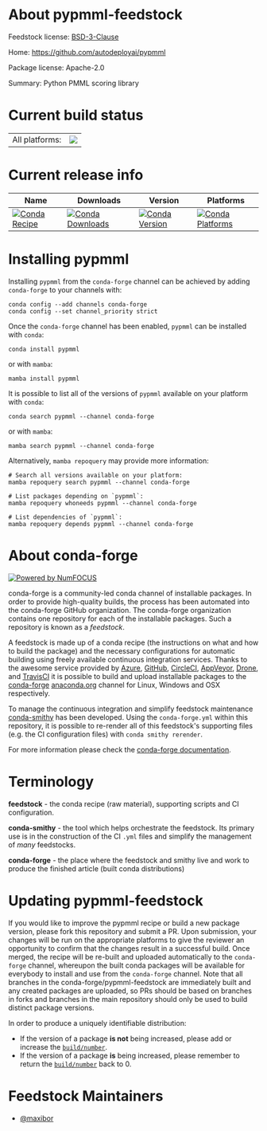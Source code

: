 About pypmml-feedstock
======================

Feedstock license: [BSD-3-Clause](https://github.com/conda-forge/pypmml-feedstock/blob/main/LICENSE.txt)

Home: https://github.com/autodeployai/pypmml

Package license: Apache-2.0

Summary: Python PMML scoring library

Current build status
====================


<table><tr><td>All platforms:</td>
    <td>
      <a href="https://dev.azure.com/conda-forge/feedstock-builds/_build/latest?definitionId=13299&branchName=main">
        <img src="https://dev.azure.com/conda-forge/feedstock-builds/_apis/build/status/pypmml-feedstock?branchName=main">
      </a>
    </td>
  </tr>
</table>

Current release info
====================

| Name | Downloads | Version | Platforms |
| --- | --- | --- | --- |
| [![Conda Recipe](https://img.shields.io/badge/recipe-pypmml-green.svg)](https://anaconda.org/conda-forge/pypmml) | [![Conda Downloads](https://img.shields.io/conda/dn/conda-forge/pypmml.svg)](https://anaconda.org/conda-forge/pypmml) | [![Conda Version](https://img.shields.io/conda/vn/conda-forge/pypmml.svg)](https://anaconda.org/conda-forge/pypmml) | [![Conda Platforms](https://img.shields.io/conda/pn/conda-forge/pypmml.svg)](https://anaconda.org/conda-forge/pypmml) |

Installing pypmml
=================

Installing `pypmml` from the `conda-forge` channel can be achieved by adding `conda-forge` to your channels with:

```
conda config --add channels conda-forge
conda config --set channel_priority strict
```

Once the `conda-forge` channel has been enabled, `pypmml` can be installed with `conda`:

```
conda install pypmml
```

or with `mamba`:

```
mamba install pypmml
```

It is possible to list all of the versions of `pypmml` available on your platform with `conda`:

```
conda search pypmml --channel conda-forge
```

or with `mamba`:

```
mamba search pypmml --channel conda-forge
```

Alternatively, `mamba repoquery` may provide more information:

```
# Search all versions available on your platform:
mamba repoquery search pypmml --channel conda-forge

# List packages depending on `pypmml`:
mamba repoquery whoneeds pypmml --channel conda-forge

# List dependencies of `pypmml`:
mamba repoquery depends pypmml --channel conda-forge
```


About conda-forge
=================

[![Powered by
NumFOCUS](https://img.shields.io/badge/powered%20by-NumFOCUS-orange.svg?style=flat&colorA=E1523D&colorB=007D8A)](https://numfocus.org)

conda-forge is a community-led conda channel of installable packages.
In order to provide high-quality builds, the process has been automated into the
conda-forge GitHub organization. The conda-forge organization contains one repository
for each of the installable packages. Such a repository is known as a *feedstock*.

A feedstock is made up of a conda recipe (the instructions on what and how to build
the package) and the necessary configurations for automatic building using freely
available continuous integration services. Thanks to the awesome service provided by
[Azure](https://azure.microsoft.com/en-us/services/devops/), [GitHub](https://github.com/),
[CircleCI](https://circleci.com/), [AppVeyor](https://www.appveyor.com/),
[Drone](https://cloud.drone.io/welcome), and [TravisCI](https://travis-ci.com/)
it is possible to build and upload installable packages to the
[conda-forge](https://anaconda.org/conda-forge) [anaconda.org](https://anaconda.org/)
channel for Linux, Windows and OSX respectively.

To manage the continuous integration and simplify feedstock maintenance
[conda-smithy](https://github.com/conda-forge/conda-smithy) has been developed.
Using the ``conda-forge.yml`` within this repository, it is possible to re-render all of
this feedstock's supporting files (e.g. the CI configuration files) with ``conda smithy rerender``.

For more information please check the [conda-forge documentation](https://conda-forge.org/docs/).

Terminology
===========

**feedstock** - the conda recipe (raw material), supporting scripts and CI configuration.

**conda-smithy** - the tool which helps orchestrate the feedstock.
                   Its primary use is in the construction of the CI ``.yml`` files
                   and simplify the management of *many* feedstocks.

**conda-forge** - the place where the feedstock and smithy live and work to
                  produce the finished article (built conda distributions)


Updating pypmml-feedstock
=========================

If you would like to improve the pypmml recipe or build a new
package version, please fork this repository and submit a PR. Upon submission,
your changes will be run on the appropriate platforms to give the reviewer an
opportunity to confirm that the changes result in a successful build. Once
merged, the recipe will be re-built and uploaded automatically to the
`conda-forge` channel, whereupon the built conda packages will be available for
everybody to install and use from the `conda-forge` channel.
Note that all branches in the conda-forge/pypmml-feedstock are
immediately built and any created packages are uploaded, so PRs should be based
on branches in forks and branches in the main repository should only be used to
build distinct package versions.

In order to produce a uniquely identifiable distribution:
 * If the version of a package **is not** being increased, please add or increase
   the [``build/number``](https://docs.conda.io/projects/conda-build/en/latest/resources/define-metadata.html#build-number-and-string).
 * If the version of a package **is** being increased, please remember to return
   the [``build/number``](https://docs.conda.io/projects/conda-build/en/latest/resources/define-metadata.html#build-number-and-string)
   back to 0.

Feedstock Maintainers
=====================

* [@maxibor](https://github.com/maxibor/)

